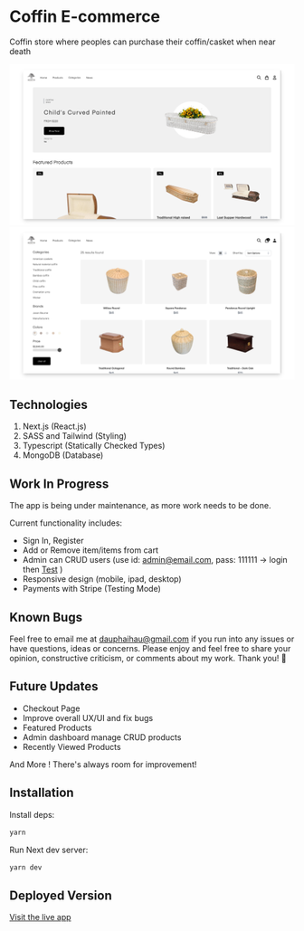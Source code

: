 # Coffin E-commerce
Coffin store where peoples can purchase their coffin/casket when near death

![Screenshot](./public/images/preview/screen1.png)
![Screenshot](./public/images/preview/screen2.png)

## Technologies
1. Next.js (React.js)
2. SASS and Tailwind (Styling)
3. Typescript (Statically Checked Types)
4. MongoDB (Database)

## Work In Progress
The app is being under maintenance, as more work needs to be done.

Current functionality includes:
- Sign In, Register 
- Add or Remove item/items from cart
- Admin can CRUD users (use id: admin@email.com, pass: 111111 -> login then <a href="https://coffin-ecommerce.vercel.app/">Test</a> )
- Responsive design (mobile, ipad, desktop)
- Payments with Stripe (Testing Mode)

## Known Bugs
Feel free to email me at dauphaihau@gmail.com if you run into any issues or have questions, ideas or concerns. Please enjoy
and feel free to share your opinion, constructive criticism, or comments about my work. Thank you! 🙂

## Future Updates
- Checkout Page
- Improve overall UX/UI and fix bugs
- Featured Products
- Admin dashboard manage CRUD products
- Recently Viewed Products

And More ! There's always room for improvement!

## Installation
Install deps:
```bash
yarn
```

Run Next dev server:
```bash
yarn dev
```


## Deployed Version
<a href="https://coffin-ecommerce.vercel.app/">Visit the live app</a>
